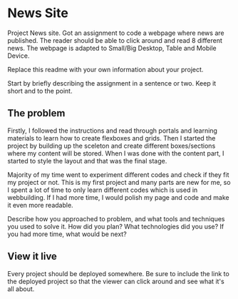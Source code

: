 # News Site
Project News site. Got an assignment to code a webpage where news are published. The reader should be able to click around and read 8 different news. The webpage is adapted to Small/Big Desktop, Table and Mobile Device. 


Replace this readme with your own information about your project. 

Start by briefly describing the assignment in a sentence or two. Keep it short and to the point.

## The problem
Firstly, I followed the instructions and read through portals and learning materials to learn how to create flexboxes and grids. Then I started the project by building up the sceleton and create different boxes/sections where my content will be stored. When I was done with the content part, I started to style the layout and that was the final stage.

Majority of my time went to experiment different codes and check if they fit my project or not. This is my first project and many parts are new for me, so I spent a lot of time to only learn different codes which is used in webbuilding. If I had more time, I would polish my page and code and make it even more readable. 




Describe how you approached to problem, and what tools and techniques you used to solve it. How did you plan? What technologies did you use? If you had more time, what would be next?

## View it live
Every project should be deployed somewhere. Be sure to include the link to the deployed project so that the viewer can click around and see what it's all about.
